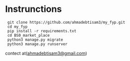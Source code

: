 # Instrunctions

```
 git clone https://github.com/ahmadebtisam3/my_fyp.git
 cd my_fyp
 pip install -r requirements.txt
 cd BS0_market_place
 python3 manage.py migrate
 python3 manage.py runserver 
```
contect at(ahmadebtisam3@gmail.com)
